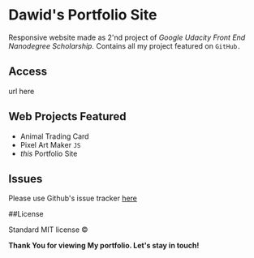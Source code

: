 # Dawid's Portfolio Site

Responsive website made as 2'nd project of _Google Udacity Front End Nanodegree Scholarship._ Contains all my project featured on `GitHub.`

## Access

url here

## Web Projects Featured

* Animal Trading Card
* Pixel Art Maker `JS`
* _this_ Portfolio Site

## Issues

Please use Github's issue tracker [here](url!!!)

##License

Standard MIT license ©

**Thank You for viewing My portfolio. Let's stay in touch!**